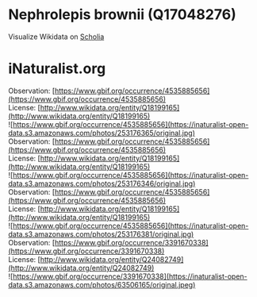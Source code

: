 
Nephrolepis brownii (Q17048276)
===============================
  
Visualize Wikidata on [Scholia](https://scholia.toolforge.org/taxon/Q17048276)
# iNaturalist.org
  
Observation: [https://www.gbif.org/occurrence/4535885656](https://www.gbif.org/occurrence/4535885656)  
License: [http://www.wikidata.org/entity/Q18199165](http://www.wikidata.org/entity/Q18199165)  
![https://www.gbif.org/occurrence/4535885656](https://inaturalist-open-data.s3.amazonaws.com/photos/253176365/original.jpg)  
Observation: [https://www.gbif.org/occurrence/4535885656](https://www.gbif.org/occurrence/4535885656)  
License: [http://www.wikidata.org/entity/Q18199165](http://www.wikidata.org/entity/Q18199165)  
![https://www.gbif.org/occurrence/4535885656](https://inaturalist-open-data.s3.amazonaws.com/photos/253176346/original.jpg)  
Observation: [https://www.gbif.org/occurrence/4535885656](https://www.gbif.org/occurrence/4535885656)  
License: [http://www.wikidata.org/entity/Q18199165](http://www.wikidata.org/entity/Q18199165)  
![https://www.gbif.org/occurrence/4535885656](https://inaturalist-open-data.s3.amazonaws.com/photos/253176381/original.jpg)  
Observation: [https://www.gbif.org/occurrence/3391670338](https://www.gbif.org/occurrence/3391670338)  
License: [http://www.wikidata.org/entity/Q24082749](http://www.wikidata.org/entity/Q24082749)  
![https://www.gbif.org/occurrence/3391670338](https://inaturalist-open-data.s3.amazonaws.com/photos/63506165/original.jpeg)
